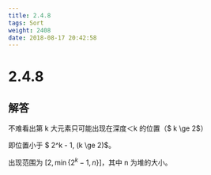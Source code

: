 ```yaml
---
title: 2.4.8
tags: Sort
weight: 2408
date: 2018-08-17 20:42:58
---
```


# 2.4.8


## 解答

不难看出第 k 大元素只可能出现在深度＜k 的位置（$ k \ge 2$）

即位置小于 $ 2^k - 1, (k \ge 2)$。

出现范围为 $[2, \min \{2^k -1, n\}]$，其中 n 为堆的大小。
